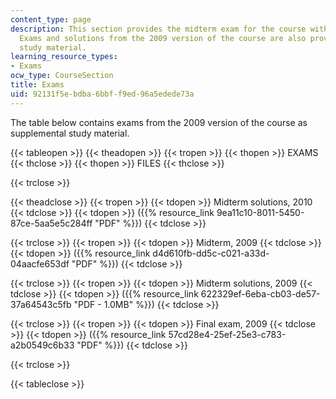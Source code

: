 ```yaml
---
content_type: page
description: This section provides the midterm exam for the course with solutions.
  Exams and solutions from the 2009 version of the course are also provided as supplemental
  study material.
learning_resource_types:
- Exams
ocw_type: CourseSection
title: Exams
uid: 92131f5e-bdba-6bbf-f9ed-96a5edede73a
---
```


The table below contains exams from the 2009 version of the course as supplemental study material.

{{< tableopen >}}
{{< theadopen >}}
{{< tropen >}}
{{< thopen >}}
EXAMS
{{< thclose >}}
{{< thopen >}}
FILES
{{< thclose >}}

{{< trclose >}}

{{< theadclose >}}
{{< tropen >}}
{{< tdopen >}}
Midterm solutions, 2010
{{< tdclose >}}
{{< tdopen >}}
({{% resource_link 9ea11c10-8011-5450-87ce-5aa5e5c284ff "PDF" %}})
{{< tdclose >}}

{{< trclose >}}
{{< tropen >}}
{{< tdopen >}}
Midterm, 2009
{{< tdclose >}}
{{< tdopen >}}
({{% resource_link d4d610fb-dd5c-c021-a33d-04aacfe653df "PDF" %}})
{{< tdclose >}}

{{< trclose >}}
{{< tropen >}}
{{< tdopen >}}
Midterm solutions, 2009
{{< tdclose >}}
{{< tdopen >}}
({{% resource_link 622329ef-6eba-cb03-de57-37a64543c5fb "PDF - 1.0MB" %}})
{{< tdclose >}}

{{< trclose >}}
{{< tropen >}}
{{< tdopen >}}
Final exam, 2009
{{< tdclose >}}
{{< tdopen >}}
({{% resource_link 57cd28e4-25ef-25e3-c783-a2b0549c6b33 "PDF" %}})
{{< tdclose >}}

{{< trclose >}}

{{< tableclose >}}